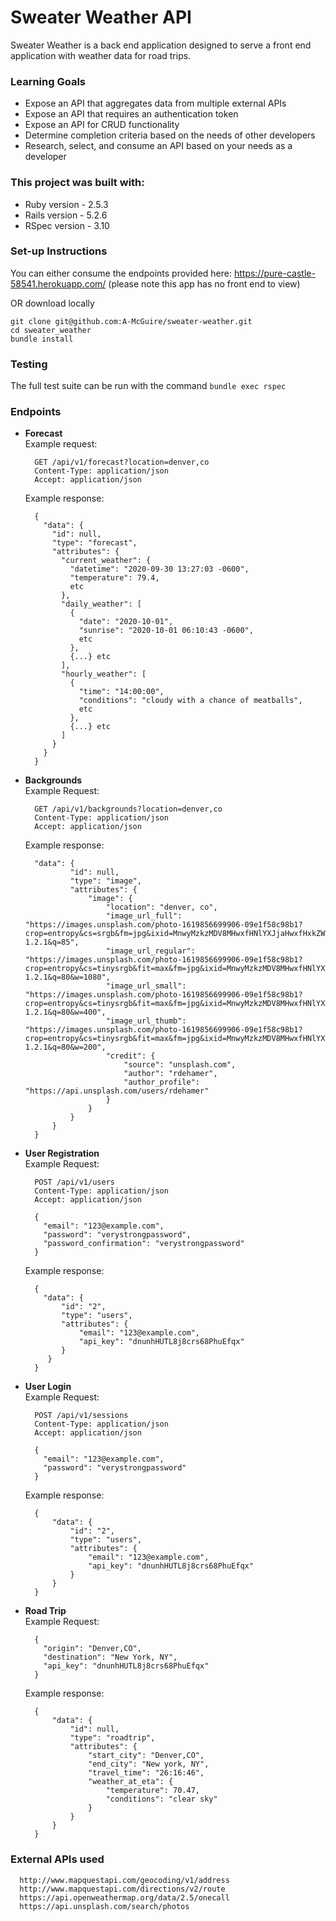 # Sweater Weather API
Sweater Weather is a back end application designed to serve a front end application with weather data for road trips.

### Learning Goals
- Expose an API that aggregates data from multiple external APIs
- Expose an API that requires an authentication token
- Expose an API for CRUD functionality
- Determine completion criteria based on the needs of other developers
- Research, select, and consume an API based on your needs as a developer

### This project was built with:

* Ruby version - 2.5.3
* Rails version - 5.2.6
* RSpec version - 3.10

### Set-up Instructions
You can either consume the endpoints provided here: https://pure-castle-58541.herokuapp.com/ 
(please note this app has no front end to view)

OR download locally

```
git clone git@github.com:A-McGuire/sweater-weather.git
cd sweater_weather
bundle install
```

### Testing
The full test suite can be run with the command `bundle exec rspec`

### Endpoints

- **Forecast**  
Example request:
  ```
    GET /api/v1/forecast?location=denver,co
    Content-Type: application/json
    Accept: application/json
  ```
  
  Example response:
    ```
      {
        "data": {
          "id": null,
          "type": "forecast",
          "attributes": {
            "current_weather": {
              "datetime": "2020-09-30 13:27:03 -0600",
              "temperature": 79.4,
              etc
            },
            "daily_weather": [
              {
                "date": "2020-10-01",
                "sunrise": "2020-10-01 06:10:43 -0600",
                etc
              },
              {...} etc
            ],
            "hourly_weather": [
              {
                "time": "14:00:00",
                "conditions": "cloudy with a chance of meatballs",
                etc
              },
              {...} etc
            ]
          }
        }
      }
    ```

- **Backgrounds**  
Example Request:  
  ```
    GET /api/v1/backgrounds?location=denver,co
    Content-Type: application/json
    Accept: application/json
  ```

  Example response:  
    ```
      "data": {
              "id": null,
              "type": "image",
              "attributes": {
                  "image": {
                      "location": "denver, co",
                      "image_url_full": "https://images.unsplash.com/photo-1619856699906-09e1f58c98b1?crop=entropy&cs=srgb&fm=jpg&ixid=MnwyMzkzMDV8MHwxfHNlYXJjaHwxfHxkZW52ZXIlMkMlMjBjb3xlbnwwfHx8fDE2MjM3OTczNzk&ixlib=rb-1.2.1&q=85",
                      "image_url_regular": "https://images.unsplash.com/photo-1619856699906-09e1f58c98b1?crop=entropy&cs=tinysrgb&fit=max&fm=jpg&ixid=MnwyMzkzMDV8MHwxfHNlYXJjaHwxfHxkZW52ZXIlMkMlMjBjb3xlbnwwfHx8fDE2MjM3OTczNzk&ixlib=rb-1.2.1&q=80&w=1080",
                      "image_url_small": "https://images.unsplash.com/photo-1619856699906-09e1f58c98b1?crop=entropy&cs=tinysrgb&fit=max&fm=jpg&ixid=MnwyMzkzMDV8MHwxfHNlYXJjaHwxfHxkZW52ZXIlMkMlMjBjb3xlbnwwfHx8fDE2MjM3OTczNzk&ixlib=rb-1.2.1&q=80&w=400",
                      "image_url_thumb": "https://images.unsplash.com/photo-1619856699906-09e1f58c98b1?crop=entropy&cs=tinysrgb&fit=max&fm=jpg&ixid=MnwyMzkzMDV8MHwxfHNlYXJjaHwxfHxkZW52ZXIlMkMlMjBjb3xlbnwwfHx8fDE2MjM3OTczNzk&ixlib=rb-1.2.1&q=80&w=200",
                      "credit": {
                          "source": "unsplash.com",
                          "author": "rdehamer",
                          "author_profile": "https://api.unsplash.com/users/rdehamer"
                      }
                  }
              }
          }
      }
    ```
  
- **User Registration**  
Example Request:  
  ```
    POST /api/v1/users
    Content-Type: application/json
    Accept: application/json

    {
      "email": "123@example.com",
      "password": "verystrongpassword",
      "password_confirmation": "verystrongpassword"
    }
  ```

  Example response:  
    ```
      {
        "data": {
            "id": "2",
            "type": "users",
            "attributes": {
                "email": "123@example.com",
                "api_key": "dnunhHUTL8j8crs68PhuEfqx"
            }
         }
      }
    ```
  
- **User Login**  
Example Request:  
  ```
    POST /api/v1/sessions
    Content-Type: application/json
    Accept: application/json

    {
      "email": "123@example.com",
      "password": "verystrongpassword"
    }
  ```

  Example response:  
    ```
      {
          "data": {
              "id": "2",
              "type": "users",
              "attributes": {
                  "email": "123@example.com",
                  "api_key": "dnunhHUTL8j8crs68PhuEfqx"
              }
          }
      }
    ```
  
- **Road Trip**  
Example Request:  
  ```
    {
      "origin": "Denver,CO",
      "destination": "New York, NY",
      "api_key": "dnunhHUTL8j8crs68PhuEfqx"
    }
  ```

  Example response:  
    ```
      {
          "data": {
              "id": null,
              "type": "roadtrip",
              "attributes": {
                  "start_city": "Denver,CO",
                  "end_city": "New york, NY",
                  "travel_time": "26:16:46",
                  "weather_at_eta": {
                      "temperature": 70.47,
                      "conditions": "clear sky"
                  }
              }
          }
      }
    ```
  
### External APIs used
```
  http://www.mapquestapi.com/geocoding/v1/address
  http://www.mapquestapi.com/directions/v2/route
  https://api.openweathermap.org/data/2.5/onecall
  https://api.unsplash.com/search/photos
```

